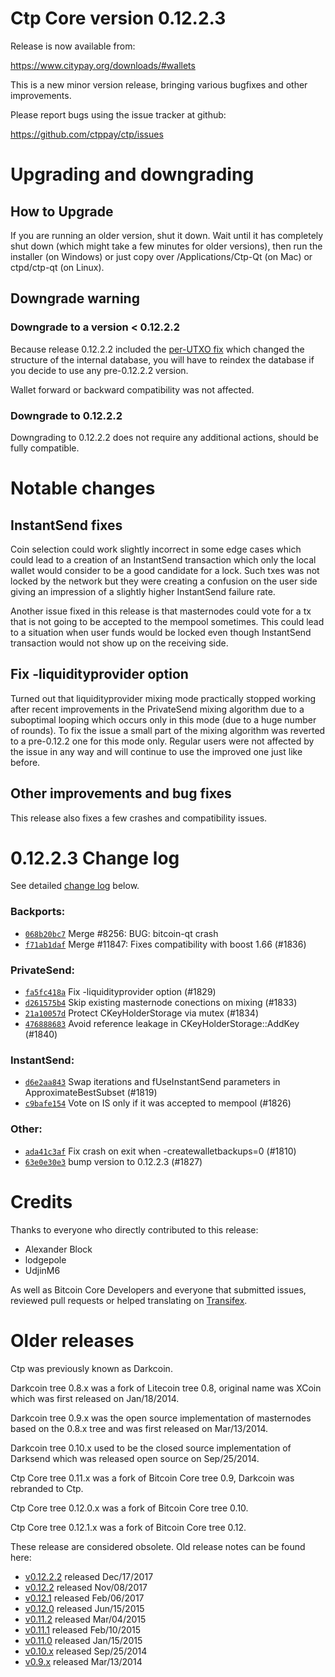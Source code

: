 Ctp Core version 0.12.2.3
==========================

Release is now available from:

  <https://www.citypay.org/downloads/#wallets>

This is a new minor version release, bringing various bugfixes and other
improvements.

Please report bugs using the issue tracker at github:

  <https://github.com/ctppay/ctp/issues>


Upgrading and downgrading
=========================

How to Upgrade
--------------

If you are running an older version, shut it down. Wait until it has completely
shut down (which might take a few minutes for older versions), then run the
installer (on Windows) or just copy over /Applications/Ctp-Qt (on Mac) or
ctpd/ctp-qt (on Linux).

Downgrade warning
-----------------

### Downgrade to a version < 0.12.2.2

Because release 0.12.2.2 included the [per-UTXO fix](release-notes/ctp/release-notes-0.12.2.2.md#per-utxo-fix)
which changed the structure of the internal database, you will have to reindex
the database if you decide to use any pre-0.12.2.2 version.

Wallet forward or backward compatibility was not affected.

### Downgrade to 0.12.2.2

Downgrading to 0.12.2.2 does not require any additional actions, should be
fully compatible.

Notable changes
===============

InstantSend fixes
-----------------

Coin selection could work slightly incorrect in some edge cases which could
lead to a creation of an InstantSend transaction which only the local wallet
would consider to be a good candidate for a lock. Such txes was not locked by
the network but they were creating a confusion on the user side giving an
impression of a slightly higher InstantSend failure rate.

Another issue fixed in this release is that masternodes could vote for a tx
that is not going to be accepted to the mempool sometimes. This could lead to
a situation when user funds would be locked even though InstantSend transaction
would not show up on the receiving side.

Fix -liquidityprovider option
-----------------------------

Turned out that liquidityprovider mixing mode practically stopped working after
recent improvements in the PrivateSend mixing algorithm due to a suboptimal
looping which occurs only in this mode (due to a huge number of rounds). To fix
the issue a small part of the mixing algorithm was reverted to a pre-0.12.2 one
for this mode only. Regular users were not affected by the issue in any way and
will continue to use the improved one just like before.

Other improvements and bug fixes
--------------------------------

This release also fixes a few crashes and compatibility issues.


0.12.2.3 Change log
===================

See detailed [change log](https://github.com/ctppay/ctp/compare/v0.12.2.2...ctppay:v0.12.2.3) below.

### Backports:
- [`068b20bc7`](https://github.com/ctppay/ctp/commit/068b20bc7) Merge #8256: BUG: bitcoin-qt crash
- [`f71ab1daf`](https://github.com/ctppay/ctp/commit/f71ab1daf) Merge #11847: Fixes compatibility with boost 1.66 (#1836)

### PrivateSend:
- [`fa5fc418a`](https://github.com/ctppay/ctp/commit/fa5fc418a) Fix -liquidityprovider option (#1829)
- [`d261575b4`](https://github.com/ctppay/ctp/commit/d261575b4) Skip existing masternode conections on mixing (#1833)
- [`21a10057d`](https://github.com/ctppay/ctp/commit/21a10057d) Protect CKeyHolderStorage via mutex (#1834)
- [`476888683`](https://github.com/ctppay/ctp/commit/476888683) Avoid reference leakage in CKeyHolderStorage::AddKey (#1840)

### InstantSend:
- [`d6e2aa843`](https://github.com/ctppay/ctp/commit/d6e2aa843) Swap iterations and fUseInstantSend parameters in ApproximateBestSubset (#1819)
- [`c9bafe154`](https://github.com/ctppay/ctp/commit/c9bafe154) Vote on IS only if it was accepted to mempool (#1826)

### Other:
- [`ada41c3af`](https://github.com/ctppay/ctp/commit/ada41c3af) Fix crash on exit when -createwalletbackups=0 (#1810)
- [`63e0e30e3`](https://github.com/ctppay/ctp/commit/63e0e30e3) bump version to 0.12.2.3 (#1827)

Credits
=======

Thanks to everyone who directly contributed to this release:

- Alexander Block
- lodgepole
- UdjinM6

As well as Bitcoin Core Developers and everyone that submitted issues,
reviewed pull requests or helped translating on
[Transifex](https://www.transifex.com/projects/p/ctp/).


Older releases
==============

Ctp was previously known as Darkcoin.

Darkcoin tree 0.8.x was a fork of Litecoin tree 0.8, original name was XCoin
which was first released on Jan/18/2014.

Darkcoin tree 0.9.x was the open source implementation of masternodes based on
the 0.8.x tree and was first released on Mar/13/2014.

Darkcoin tree 0.10.x used to be the closed source implementation of Darksend
which was released open source on Sep/25/2014.

Ctp Core tree 0.11.x was a fork of Bitcoin Core tree 0.9,
Darkcoin was rebranded to Ctp.

Ctp Core tree 0.12.0.x was a fork of Bitcoin Core tree 0.10.

Ctp Core tree 0.12.1.x was a fork of Bitcoin Core tree 0.12.

These release are considered obsolete. Old release notes can be found here:

- [v0.12.2.2](release-notes/ctp/release-notes-0.12.2.2.md) released Dec/17/2017
- [v0.12.2](release-notes/ctp/release-notes-0.12.2.md) released Nov/08/2017
- [v0.12.1](release-notes/ctp/release-notes-0.12.1.md) released Feb/06/2017
- [v0.12.0](release-notes/ctp/release-notes-0.12.0.md) released Jun/15/2015
- [v0.11.2](release-notes/ctp/release-notes-0.11.2.md) released Mar/04/2015
- [v0.11.1](release-notes/ctp/release-notes-0.11.1.md) released Feb/10/2015
- [v0.11.0](release-notes/ctp/release-notes-0.11.0.md) released Jan/15/2015
- [v0.10.x](release-notes/ctp/release-notes-0.10.0.md) released Sep/25/2014
- [v0.9.x](release-notes/ctp/release-notes-0.9.0.md) released Mar/13/2014

